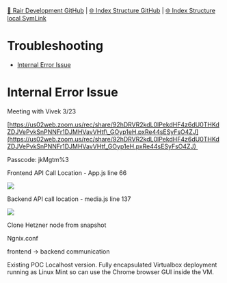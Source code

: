 [📁 Rair Development GitHub](/cerulean-circle-unlimited-2cu/product/development/2cu-custom-development/rair-development.md) | [🌐 Index Structure GitHub](/cerulean-circle-unlimited-2cu/product/development/2cu-custom-development/rair-development/troubleshooting.md) | [🌐 Index Structure local SymLink](./troubleshooting.entry.md)

# Troubleshooting

- [Internal Error Issue](#internal-error-issue)

# Internal Error Issue

Meeting with Vivek 3/23

[https://us02web.zoom.us/rec/share/92hDRVR2kdL0lPekdHF4z6dU0THKdZDJVePvkSnPNNFr1DJMHVavVHtf\_GOyp1eH.pxRe44sESyFsO4ZJ](https://us02web.zoom.us/rec/share/92hDRVR2kdL0lPekdHF4z6dU0THKdZDJVePvkSnPNNFr1DJMHVavVHtf_GOyp1eH.pxRe44sESyFsO4ZJ) 

Passcode: jkMgtm%3

Frontend API Call Location - App.js line 66

![](./attachments/image-20210324-144003.png)

Backend API call location - media.js line 137

![](./attachments/image-20210324-143918.png)

Clone Hetzner node from snapshot

Ngnix.conf

frontend → backend communication

Existing POC Localhost version. Fully encapsulated Virtualbox deployment running as Linux Mint so can use the Chrome browser GUI inside the VM.
